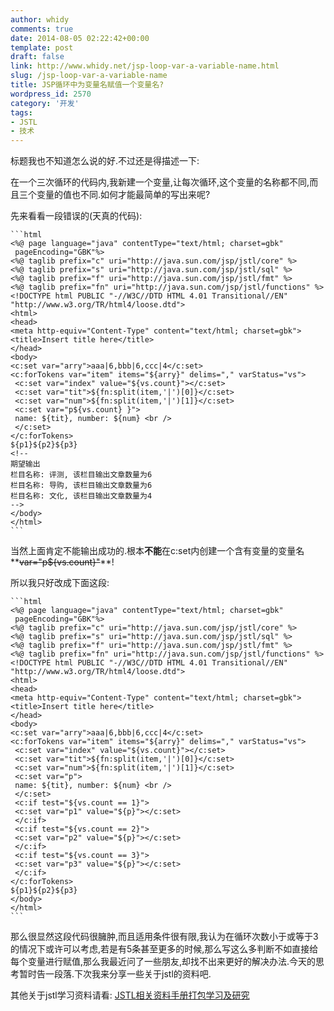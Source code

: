 ```yaml
---
author: whidy
comments: true
date: 2014-08-05 02:22:42+00:00
template: post
draft: false
link: http://www.whidy.net/jsp-loop-var-a-variable-name.html
slug: /jsp-loop-var-a-variable-name
title: JSP循环中为变量名赋值一个变量名?
wordpress_id: 2570
category: '开发'
tags:
- JSTL
- 技术
---
```


标题我也不知道怎么说的好.不过还是得描述一下:

在一个三次循环的代码内,我新建一个变量,让每次循环,这个变量的名称都不同,而且三个变量的值也不同.如何才能最简单的写出来呢?

先来看看一段错误的(天真的代码):

    
    ```html
    <%@ page language="java" contentType="text/html; charset=gbk"
     pageEncoding="GBK"%>
    <%@ taglib prefix="c" uri="http://java.sun.com/jsp/jstl/core" %>
    <%@ taglib prefix="s" uri="http://java.sun.com/jsp/jstl/sql" %>
    <%@ taglib prefix="f" uri="http://java.sun.com/jsp/jstl/fmt" %>
    <%@ taglib prefix="fn" uri="http://java.sun.com/jsp/jstl/functions" %>
    <!DOCTYPE html PUBLIC "-//W3C//DTD HTML 4.01 Transitional//EN" "http://www.w3.org/TR/html4/loose.dtd">
    <html>
    <head>
    <meta http-equiv="Content-Type" content="text/html; charset=gbk">
    <title>Insert title here</title>
    </head>
    <body>
    <c:set var="arry">aaa|6,bbb|6,ccc|4</c:set>
    <c:forTokens var="item" items="${arry}" delims="," varStatus="vs">
     <c:set var="index" value="${vs.count}"></c:set>
     <c:set var="tit">${fn:split(item,'|')[0]}</c:set>
     <c:set var="num">${fn:split(item,'|')[1]}</c:set>
     <c:set var="p${vs.count} }">
     name: ${tit}, number: ${num} <br />
     </c:set>
    </c:forTokens>
    ${p1}${p2}${p3}
    <!--
    期望输出
    栏目名称: 评测, 该栏目输出文章数量为6
    栏目名称: 导购, 该栏目输出文章数量为6
    栏目名称: 文化, 该栏目输出文章数量为4
    -->
    </body>
    </html>
    ```


当然上面肯定不能输出成功的.根本**不能**在c:set内创建一个含有变量的变量名**<del>var="p${vs.count}"</del>**!

所以我只好改成下面这段:

    
    ```html
    <%@ page language="java" contentType="text/html; charset=gbk"
     pageEncoding="GBK"%>
    <%@ taglib prefix="c" uri="http://java.sun.com/jsp/jstl/core" %>
    <%@ taglib prefix="s" uri="http://java.sun.com/jsp/jstl/sql" %>
    <%@ taglib prefix="f" uri="http://java.sun.com/jsp/jstl/fmt" %>
    <%@ taglib prefix="fn" uri="http://java.sun.com/jsp/jstl/functions" %>
    <!DOCTYPE html PUBLIC "-//W3C//DTD HTML 4.01 Transitional//EN" "http://www.w3.org/TR/html4/loose.dtd">
    <html>
    <head>
    <meta http-equiv="Content-Type" content="text/html; charset=gbk">
    <title>Insert title here</title>
    </head>
    <body>
    <c:set var="arry">aaa|6,bbb|6,ccc|4</c:set>
    <c:forTokens var="item" items="${arry}" delims="," varStatus="vs">
     <c:set var="index" value="${vs.count}"></c:set>
     <c:set var="tit">${fn:split(item,'|')[0]}</c:set>
     <c:set var="num">${fn:split(item,'|')[1]}</c:set>
     <c:set var="p">
     name: ${tit}, number: ${num} <br />
     </c:set>
     <c:if test="${vs.count == 1}">
     <c:set var="p1" value="${p}"></c:set>
     </c:if>
     <c:if test="${vs.count == 2}">
     <c:set var="p2" value="${p}"></c:set>
     </c:if>
     <c:if test="${vs.count == 3}">
     <c:set var="p3" value="${p}"></c:set>
     </c:if>
    </c:forTokens>
    ${p1}${p2}${p3}
    </body>
    </html>
    ```


那么很显然这段代码很臃肿,而且适用条件很有限,我认为在循环次数小于或等于3的情况下或许可以考虑,若是有5条甚至更多的时候,那么写这么多判断不如直接给每个变量进行赋值,那么我最近问了一些朋友,却找不出来更好的解决办法.今天的思考暂时告一段落.下次我来分享一些关于jstl的资料吧.

其他关于jstl学习资料请看: [JSTL相关资料手册打包学习及研究](http://www.whidy.net/jstl-learning-doc-api.html)
